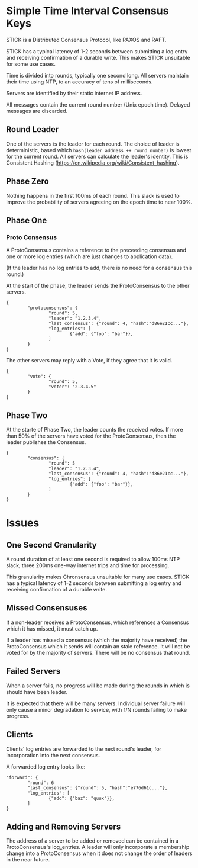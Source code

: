 # Simple Time Interval Consensus Keys

STICK is a Distributed Consensus Protocol, like PAXOS and RAFT.

STICK has a typical latency of 1-2 seconds between submitting a log entry and receiving confirmation of a durable write.  This makes STICK unsuitable for some use cases.

Time is divided into rounds, typically one second long.  All servers maintain their time using NTP, to an accuracy of tens of milliseconds.

Servers are identified by their static internet IP address.

All messages contain the current round number (Unix epoch time).  Delayed messages are discarded.


## Round Leader

One of the servers is the leader for each round.  The choice of leader is deterministic, based which ```hash(leader address ++ round number)``` is lowest for the current round.  All servers can calculate the leader's identity.  This is Consistent Hashing (https://en.wikipedia.org/wiki/Consistent_hashing).


## Phase Zero

Nothing happens in the first 100ms of each round.  This slack is used to improve the probability of servers agreeing on the epoch time to near 100%.


## Phase One

### Proto Consensus

A ProtoConsensus contains a reference to the preceeding consensus and one or more log entries (which are just changes to application data).

(If the leader has no log entries to add, there is no need for a consensus this round.)

At the start of the phase, the leader sends the ProtoConsensus to the other servers.
```
{
        "protoconsensus": {
                "round": 5,
                "leader": "1.2.3.4",
                "last_consensus": {"round": 4, "hash":"d86e21cc..."},
                "log_entries": [
                        {"add": {"foo": "bar"}},
                ]
        }
}
```

The other servers may reply with a Vote, if they agree that it is valid.
```
{
        "vote": {
                "round": 5,
                "voter": "2.3.4.5"
        }
}
```

## Phase Two

At the starte of Phase Two, the leader counts the received votes.  If more than 50% of the servers have voted for the ProtoConsensus, then the leader publishes the Consensus.
```
{
        "consensus": {
                "round": 5
                "leader": "1.2.3.4",
                "last_consensus": {"round": 4, "hash":"d86e21cc..."},
                "log_entries": [
                        {"add": {"foo": "bar"}},
                ]
        }
}
```

# Issues 

## One Second Granularity

A round duration of at least one second is required to allow 100ms NTP slack, three 200ms one-way internet trips and time for processing.

This granularity makes Chronsensus unsuitable for many use cases.  STICK has a typical latency of 1-2 seconds between submitting a log entry and receiving confirmation of a durable write.


## Missed Consensuses

If a non-leader receives a ProtoConsensus, which references a Consensus which it has missed, it must catch up.

If a leader has missed a consensus (which the majority have received) the ProtoConsensus which it sends will contain an stale reference.  It will not be voted for by the majority of servers.  There will be no consensus that round.


## Failed Servers

When a server fails, no progress will be made during the rounds in which is should have been leader.

It is expected that there will be many servers.  Individual server failure will only cause a minor degradation to service, with 1/N rounds failing to make progress.


## Clients

Clients' log entries are forwarded to the next round's leader, for incorporation into the next consensus.

A forwarded log entry looks like:
```
"forward": {
        "round": 6
        "last_consensus": {"round": 5, "hash":"e776d61c..."},
        "log_entries": [
                {"add": {"baz": "quux"}},
        ]
}
```

## Adding and Removing Servers

The address of a server to be added or removed can be contained in a ProtoConsensus's log_entries.  A leader will only incorporate a membership change into a ProtoConsensus when it does not change the order of leaders in the near future.

